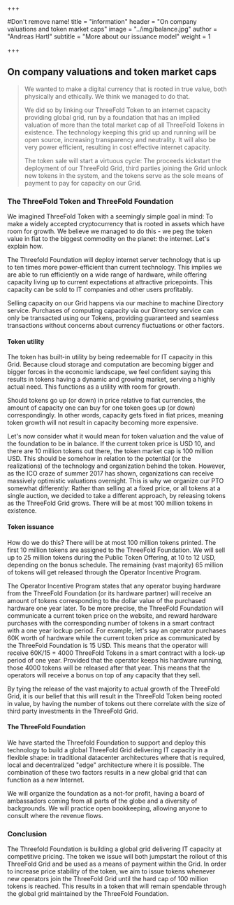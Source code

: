 +++

#Don't remove name!
title = "information"
header = "On company valuations and token market caps"
image = "../img/balance.jpg"
author = "Andreas Hartl"
subtitle = "More about our issuance model"
weight = 1

+++

On company valuations and token market caps
---
> We wanted to make a digital currency that is rooted in true value, both physically and ethically. We think we managed to do that.
>
> We did so by linking our ThreeFold Token to an internet capacity providing global grid, run by a foundation that has an implied valuation of more than the total market cap of all ThreeFold Tokens in existence. The technology keeping this grid up and running will be open source, increasing transparency and neutrality. It will also be very power efficient, resulting in cost effective internet capacity.
>
> The token sale will start a virtuous cycle: The proceeds kickstart the deployment of our ThreeFold Grid, third parties joining the Grid unlock new tokens in the system, and the tokens serve as the sole means of payment to pay for capacity on our Grid.

### The ThreeFold Token and ThreeFold Foundation

We imagined ThreeFold Token with a seemingly simple goal in mind: To make a widely accepted cryptocurrency that is rooted in assets which have room for growth. We believe we managed to do this - we peg the token value in fiat to the biggest commodity on the planet: the internet. Let's explain how.

The Threefold Foundation will deploy internet server technology that is up to ten times more power-efficient than current technology. This implies we are able to run efficiently on a wide range of hardware, while offering capacity living up to current expectations at attractive pricepoints. This capacity can be sold to IT companies and other users profitably.

Selling capacity on our Grid happens via our machine to machine Directory service. Purchases of computing capacity via our Directory service can only be transacted using our Tokens, providing guaranteed and seamless transactions without concerns about currency fluctuations or other factors.


#### Token utility

The token has built-in utility by being redeemable for IT capacity in this Grid. Because cloud storage and computation are becoming bigger and bigger forces in the economic landscape, we feel confident saying this results in tokens having a dynamic and growing market, serving a highly actual need. This functions as a utility with room for growth.

Should tokens go up (or down) in price relative to fiat currencies, the amount of capacity one can buy for one token goes up (or down) correspondingly. In other words, capacity gets fixed in fiat prices, meaning token growth will not result in capacity becoming more expensive.

Let's now consider what it would mean for token valuation and the value of the foundation to be in balance. If the current token price is USD 10, and there are 10 million tokens out there, the token market cap is 100 million USD. This should be somehow in relation to the potential (or the realizations) of the technology and organization behind the token. However, as the ICO craze of summer 2017 has shown, organizations can receive massively optimistic valuations overnight. This is why we organize our PTO somewhat differently: Rather than selling at a fixed price, or all tokens at a single auction, we decided to take a different approach, by releasing tokens as the ThreeFold Grid grows. There will be at most 100 million tokens in existence.


#### Token issuance

How do we do this? There will be at most 100 million tokens printed. The first 10 million tokens are assigned to the ThreeFold Foundation. We will sell up to 25 million tokens during the Public Token Offering, at 10 to 12 USD, depending on the bonus schedule. The remaining (vast majority) 65 million of tokens will get released through the Operator Incentive Program.

The Operator Incentive Program states that any operator buying hardware from the ThreeFold Foundation (or its hardware partner) will receive an amount of tokens corresponding to the dollar value of the purchased hardware one year later. To be more precise, the ThreeFold Foundation will communicate a current token price on the website, and reward hardware purchases with the corresponding number of tokens in a smart contract with a one year lockup period. For example, let's say an operator purchases 60K worth of hardware while the current token price as communicated by the ThreeFold Foundation is 15 USD. This means that the operator will receive 60K/15 = 4000 ThreeFold Tokens in a smart contract with a lock-up period of one year. Provided that the operator keeps his hardware running, those 4000 tokens will be released after that year. This means that the operators will receive a bonus on top of any capacity that they sell.

By tying the release of the vast majority to actual growth of the ThreeFold Grid, it is our belief that this will result in the ThreeFold Token being rooted in value, by having the number of tokens out there correlate with the size of third party investments in the ThreeFold Grid.

#### The ThreeFold Foundation

We have started the Threefold Foundation to support and deploy this technology to build a global ThreeFold Grid delivering IT capacity in a flexible shape: in traditional datacenter architectures where that is required, local and decentralized "edge" architecture where it is possible. The combination of these two factors results in a new global grid that can function as a new Internet.

We will organize the foundation as a not-for profit, having a board of ambassadors coming from all parts of the globe and a diversity of backgrounds. We will practice open bookkeeping, allowing anyone to consult where the revenue flows.


### Conclusion

The Threefold Foundation is building a global grid delivering IT capacity at competitive pricing. The token we issue will both jumpstart the rollout of this ThreeFold Grid and be used as a means of payment within the Grid. In order to increase price stability of the token, we aim to issue tokens whenever new operators join the ThreeFold Grid until the hard cap of 100 million tokens is reached. This results in a token that will remain spendable through the global grid maintained by the ThreeFold Foundation.
